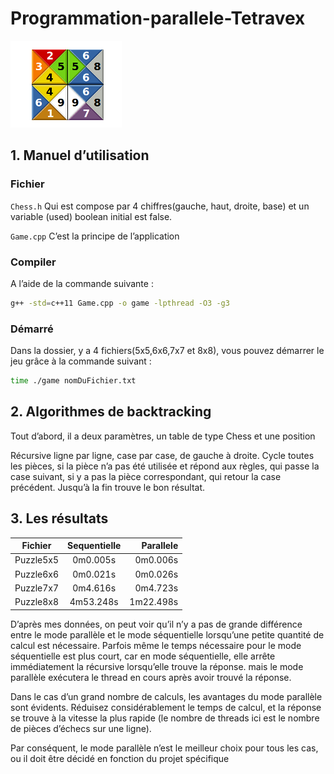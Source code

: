 # Programmation-parallele-Tetravex

![Preview](mini-projet/logo.png)

## 1. Manuel d’utilisation
### Fichier
`Chess.h`
Qui est compose par 4 chiffres(gauche, haut, droite, base) et un variable (used) boolean initial est false.

`Game.cpp`
C’est la principe de l’application


### Compiler
A l’aide de la commande suivante :
```Bash
g++ -std=c++11 Game.cpp -o game -lpthread -O3 -g3
```
  
### Démarré

Dans la dossier, y a 4 fichiers(5x5,6x6,7x7 et 8x8), vous pouvez démarrer le jeu grâce à la commande suivant :
```Bash    
time ./game nomDuFichier.txt
``` 
    
## 2. Algorithmes de backtracking
Tout d’abord, il a deux paramètres, un table de type Chess et une position</br>

Récursive ligne par ligne, case par case, de gauche à droite. Cycle toutes les pièces, si la
pièce n’a pas été utilisée et répond aux règles, qui passe la case suivant, si y a pas la pièce
correspondant, qui retour la case précédent. Jusqu’à la fin trouve le bon résultat.

 ## 3. Les résultats
 
| Fichier    | Sequentielle  | Parallele  |
| ---------- |:-------------:| ----------:|
| Puzzle5x5  |   0m0.005s    |  0m0.006s  |
| Puzzle6x6  |   0m0.021s    |  0m0.026s  |
| Puzzle7x7  |   0m4.616s    |  0m4.723s  |
| Puzzle8x8  |   4m53.248s   |  1m22.498s |


D’après mes données, on peut voir qu’il n’y a pas de grande différence entre le mode
parallèle et le mode séquentielle lorsqu’une petite quantité de calcul est nécessaire.
Parfois même le temps nécessaire pour le mode séquentielle est plus court, car en mode
séquentielle, elle arrête immédiatement la récursive lorsqu’elle trouve la réponse. mais le
mode parallèle exécutera le thread en cours après avoir trouvé la réponse.</br>
    
Dans le cas d’un grand nombre de calculs, les avantages du mode parallèle sont
évidents. Réduisez considérablement le temps de calcul, et la réponse se trouve à la
vitesse la plus rapide (le nombre de threads ici est le nombre de pièces d’échecs sur une ligne).</br>
        
Par conséquent, le mode parallèle n’est le meilleur choix pour tous les cas, ou il doit être
décidé en fonction du projet spécifique</br>
